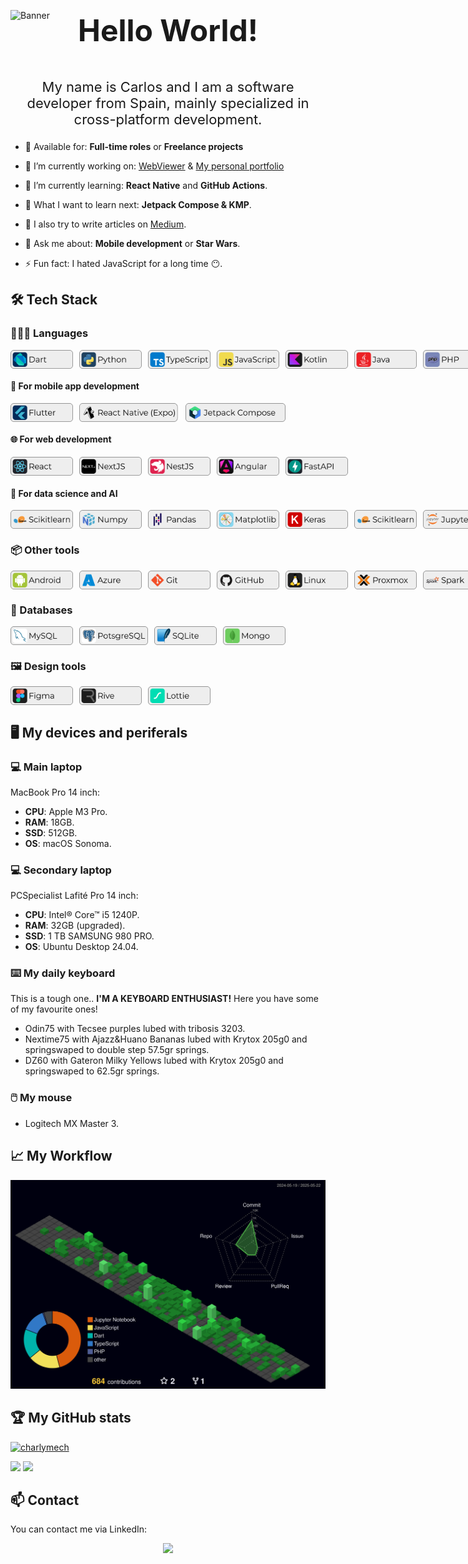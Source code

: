 ![Banner](./img/banner.png)

<p style="font-size: 48px; text-align: center; margin-top:-28px"><b>Hello World!</b></p>
<p style="font-size: 22px; text-align: center;">My name is Carlos and I am a software developer from Spain, mainly specialized in cross-platform development.</p>

<!-- -  💼 Currently working at: **[Company Name]** as a **[Job Title]** -->

-  🤝 Available for: **Full-time roles** or **Freelance projects**

-  🔭 I’m currently working on: [WebViewer](https://github.com/CharlyMech/webviewer) & [My personal portfolio](https://charlymech.com/)

-  🌳 I’m currently learning: **React Native** and **GitHub Actions**.

-  🌱 What I want to learn next: **Jetpack Compose & KMP**.

<!-- -  📚 I’m currently studying: **AI and Big Data specialization course** at [IEDIB](https://iedib.net/). -->

-  📝 I also try to write articles on [Medium](https://medium.com/@CharlyMech).

-  💬 Ask me about: **Mobile development** or **Star Wars**.

-  ⚡ Fun fact: I hated JavaScript for a long time 😶.

## 🛠️ Tech Stack

### 👨🏽‍💻 Languages

<div style="display: flex; gap:10px">
   <img src="./img/labels/Dart.png" alt="Dart" height="30"/>
   <img src="./img/labels/Python.png" alt="Python" height="30"/>
   <img src="./img/labels/TypeScript.png" alt="TypeScript" height="30"/>
   <img src="./img/labels/JavaScript.png" alt="JavaScript" height="30"/>
   <img src="./img/labels/Kotlin.png" alt="Kotlin" height="30"/>
   <img src="./img/labels/Java.png" alt="Java" height="30"/>
   <img src="./img/labels/PHP.png" alt="PHP" height="30"/>
   <img src="./img/labels/Bash.png" alt="Bash" height="30"/>
</div>

#### 📱 For mobile app development

<div style="display: flex; gap:10px">
   <img src="./img/labels/Flutter.png" alt="Flutter" height="30"/>
   <img src="./img/labels/Expo.png" alt="Expo" height="30"/>
   <img src="./img/labels/Jetpack Compose.png" alt="Jetpack Compose" height="30"/>
</div>

#### 🌐 For web development

<div style="display: flex; gap:10px">
   <img src="./img/labels/React.png" alt="React" height="30"/>
   <img src="./img/labels/NextJS.png" alt="NextJS" height="30"/>
   <img src="./img/labels/NestJS.png" alt="NestJS" height="30"/>
   <img src="./img/labels/Angular.png" alt="Angular" height="30"/>
   <img src="./img/labels/FastAPI.png" alt="FastAPI" height="30"/>
</div>

#### 🧠 For data science and AI

<div style="display: flex; gap:10px">
   <img src="./img/labels/Scikitlearn.png" alt="Scikitlearn" height="30"/>
   <img src="./img/labels/Numpy.png" alt="Numpy" height="30"/>
   <img src="./img/labels/Pandas.png" alt="Pandas" height="30"/>
   <img src="./img/labels/Matplotlib.png" alt="Matplotlib" height="30"/>
   <img src="./img/labels/Keras.png" alt="Keras" height="30"/>
   <img src="./img/labels/Scikitlearn.png" alt="Scikitlearn" height="30"/>
   <img src="./img/labels/Jupyter.png" alt="Jupyter" height="30"/>
</div>

### 📦 Other tools

<div style="display: flex; gap:10px">
   <img src="./img/labels/Android.png" alt="Android" height="30"/>
   <img src="./img/labels/Azure.png" alt="Azure" height="30"/>
   <img src="./img/labels/Git.png" alt="Git" height="30"/>
   <img src="./img/labels/Github.png" alt="GitHub" height="30"/>
   <img src="./img/labels/Linux.png" alt="Linux" height="30"/>
   <img src="./img/labels/Proxmox.png" alt="Proxmox" height="30"/>
   <img src="./img/labels/Spark.png" alt="Spark" height="30"/>
   <img src="./img/labels/Kafka.png" alt="Kafka" height="30"/>
   <img src="./img/labels/Hadoop.png" alt="Hadoop" height="30"/>
</div>

### 💾 Databases

<div style="display: flex; gap:10px">
   <img src="./img/labels/MySQL.png" alt="MySQL" height="30"/>
   <img src="./img/labels/PostgreSQL.png" alt="PostgreSQL" height="30"/>
   <img src="./img/labels/SQLite.png" alt="SQLite" height="30"/>
   <img src="./img/labels/Mongo.png" alt="MongoDB" height="30"/>
   
</div>

### 🖼️ Design tools

<div style="display: flex; gap:10px">
   <img src="./img/labels/Figma.png" alt="Figma" height="30"/>
   <img src="./img/labels/Rive.png" alt="Rive" height="30"/>
   <img src="./img/labels/Lottie.png" alt="Lottie" height="30"/>
</div>

## 🖥️ My devices and periferals

### 💻 Main laptop

MacBook Pro 14 inch:

-  **CPU**: Apple M3 Pro.
-  **RAM**: 18GB.
-  **SSD**: 512GB.
-  **OS**: macOS Sonoma.

### 💻 Secondary laptop

PCSpecialist Lafité Pro 14 inch:

-  **CPU**: Intel® Core™ i5 1240P.
-  **RAM**: 32GB (upgraded).
-  **SSD**: 1 TB SAMSUNG 980 PRO.
-  **OS**: Ubuntu Desktop 24.04.

### ⌨️ My daily keyboard

This is a tough one.. **I'M A KEYBOARD ENTHUSIAST!** Here you have some of my favourite ones!

-  Odin75 with Tecsee purples lubed with tribosis 3203.
-  Nextime75 with Ajazz&Huano Bananas lubed with Krytox 205g0 and springswaped to double step 57.5gr springs.
-  DZ60 with Gateron Milky Yellows lubed with Krytox 205g0 and springswaped to 62.5gr springs.

### 🖱️ My mouse

-  Logitech MX Master 3.

<!-- Once I finally deploy something and mantain it... (I'm just a lazy one)
## 🚀 Deployments
-> Links from:https://raw.githubusercontent.com/igijon/igijon/main/README.md
[![WebPersonal](https://img.shields.io/badge/Web_Personal-pink?style=for-the-badge&logo=About.me&logoColor=black)](https://igijon.netlify.app/)
[![GithubPersonal](https://img.shields.io/badge/Repo-100000?style=for-the-badge&logo=github&logoColor=white)](https://github.com/igijon/igijon)
[![NetlifyPersonal](https://api.netlify.com/api/v1/badges/4501457f-083e-4ef0-a8ef-b6c94c0f41d2/deploy-status)](https://app.netlify.com/sites/igijon/deploys)
<br>
-->

## 📈 My Workflow

![](./profile-3d-contrib/profile-night-green.svg)

## 🏆 My GitHub stats

<p align="left"> <a href="https://github.com/ryo-ma/github-profile-trophy"><img src="https://github-profile-trophy.vercel.app/?username=CharlyMech&theme=dark" alt="charlymech" /></a> </p>

![](https://github-readme-stats.vercel.app/api?username=charlymech&show_icons=true&locale=en&theme=dracula) ![](https://github-readme-streak-stats.herokuapp.com/?user=charlymech)

## 📫 Contact

You can contact me via LinkedIn:

<div style="display: flex; align-items:center; justify-content: center">
<a href="www.linkedin.com/in/carlos-sanchez-recio-77a286243"><img style="width:100px" src="https://skillicons.dev/icons?i=linkedin" /></a>
</div>
